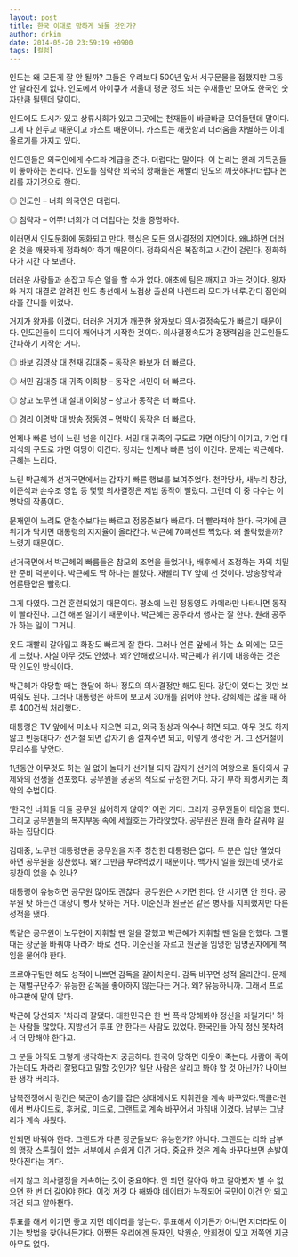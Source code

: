 ```yaml
---
layout: post
title: 한국 이대로 망하게 놔둘 것인가?
author: drkim
date: 2014-05-20 23:59:19 +0900
tags: [컬럼]
---
```

인도는 왜 모든게 잘 안 될까? 그들은 우리보다 500년 앞서 서구문물을 접했지만 그동안 달라진게 없다. 인도에서 아이큐가 서울대 평균 정도 되는 수재들만 모아도 한국인 숫자만큼 될텐데 말이다. 

  


인도에도 도시가 있고 상류사회가 있고 그곳에는 천재들이 바글바글 모여들텐데 말이다. 그게 다 힌두교 때문이고 카스트 때문이다. 카스트는 깨끗함과 더러움을 차별하는 이데올로기를 가지고 있다. 

  


인도인들은 외국인에게 수드라 계급을 준다. 더럽다는 말이다. 이 논리는 원래 기득권들이 좋아하는 논리다. 인도를 침략한 외국의 깡패들은 재빨리 인도의 깨끗하다/더럽다 논리를 자기것으로 한다. 

  


◎ 인도인 – 너희 외국인은 더럽다.   
      
◎ 침략자 – 어쭈! 너희가 더 더럽다는 것을 증명하마. 

  


이러면서 인도문화에 동화되고 만다. 핵심은 모든 의사결정의 지연이다. 왜냐하면 더러운 것을 깨끗하게 정화해야 하기 때문이다. 정화의식은 복잡하고 시간이 걸린다. 정화하다가 시간 다 보낸다. 

  


더러운 사람들과 손잡고 무슨 일을 할 수가 없다. 애초에 팀은 깨지고 마는 것이다. 왕자와 거지 대결로 알려진 인도 총선에서 노점상 출신의 나렌드라 모디가 네루.간디 집안의 라훌 간디를 이겼다. 

  


거지가 왕자를 이겼다. 더러운 거지가 깨끗한 왕자보다 의사결정속도가 빠르기 때문이다. 인도인들이 드디어 깨어나기 시작한 것이다. 의사결정속도가 경쟁력임을 인도인들도 간파하기 시작한 거다. 

  


◎ 바보 김영삼 대 천재 김대중 – 동작은 바보가 더 빠르다.   
      
◎ 서민 김대중 대 귀족 이회창 – 동작은 서민이 더 빠르다.   
      
◎ 상고 노무현 대 설대 이회창 – 상고가 동작은 더 빠르다.   
      
◎ 경리 이명박 대 방송 정동영 – 명박이 동작은 더 빠르다. 

  


언제나 빠른 넘이 느린 넘을 이긴다. 서민 대 귀족의 구도로 가면 야당이 이기고, 기업 대 지식의 구도로 가면 여당이 이긴다. 정치는 언제나 빠른 넘이 이긴다. 문제는 박근혜다. 근혜는 느리다. 

  


느린 박근혜가 선거국면에서는 갑자기 빠른 행보를 보여주었다. 천막당사, 새누리 창당, 이준석과 손수조 영입 등 몇몇 의사결정은 제법 동작이 빨랐다. 그런데 이 중 다수는 이명박의 작품이다. 

  


문재인이 느려도 안철수보다는 빠르고 정몽준보다 빠르다. 더 빨라져야 한다. 국가에 큰 위기가 닥치면 대통령의 지지율이 올라간다. 박근혜 70퍼센트 찍었다. 왜 몰락했을까? 느렸기 때문이다. 

  


선거국면에서 박근혜의 빠름들은 참모의 조언을 들었거나, 배후에서 조정하는 자의 치밀한 준비 덕분이다. 박근혜도 딱 하나는 빨랐다. 재빨리 TV 앞에 선 것이다. 방송장악과 언론탄압은 빨랐다. 

  


그게 다였다. 그건 훈련되었기 때문이다. 평소에 느린 정동영도 카메라만 나타나면 동작이 빨라진다. 그건 해본 일이기 때문이다. 박근혜는 공주라서 행사는 잘 한다. 원래 공주가 하는 일이 그거니. 

  


옷도 재빨리 갈아입고 화장도 빠르게 잘 한다. 그러나 언론 앞에서 하는 쇼 외에는 모든게 느렸다. 사실 아무 것도 안했다. 왜? 안해봤으니까. 박근혜가 위기에 대응하는 것은 딱 인도인 방식이다. 

  


박근혜가 야당할 때는 한달에 하나 정도의 의사결정만 해도 된다. 강단이 있다는 것만 보여줘도 된다. 그러나 대통령은 하루에 보고서 30개를 읽어야 한다. 강희제는 많을 때 하루 400건씩 처리했다. 

  


대통령은 TV 앞에서 미소나 지으면 되고, 외국 정상과 악수나 하면 되고, 아무 것도 하지 않고 빈둥대다가 선거철 되면 갑자기 좀 설쳐주면 되고, 이렇게 생각한 거. 그 선거철이 무리수를 낳았다. 

  


1년동안 아무것도 하는 일 없이 놀다가 선거철 되자 갑자기 선거의 여왕으로 돌아와서 규제와의 전쟁을 선포했다. 공무원을 공공의 적으로 규정한 거다. 자기 부하 희생시키는 최악의 수법이다. 

  


‘한국인 너희들 다들 공무원 싫어하지 않아?’ 이런 거다. 그러자 공무원들이 태업을 했다. 그리고 공무원들의 복지부동 속에 세월호는 가라앉았다. 공무원은 원래 졸라 갈궈야 일하는 집단이다. 

  


김대중, 노무현 대통령만큼 공무원을 자주 칭찬한 대통령은 없다. 두 분은 입만 열었다 하면 공무원을 칭찬했다. 왜? 그만큼 부려먹었기 때문이다. 백가지 일을 줬는데 댓가로 칭찬이 없을 수 있나? 

  


대통령이 유능하면 공무원 많아도 괜찮다. 공무원은 시키면 한다. 안 시키면 안 한다. 공무원 탓 하는건 대장이 병사 탓하는 거다. 이순신과 원균은 같은 병사를 지휘했지만 다른 성적을 냈다. 

  


똑같은 공무원이 노무현이 지휘할 땐 일을 잘했고 박근혜가 지휘할 땐 일을 안했다. 그럴 때는 장군을 바꿔야 나라가 바로 선다. 이순신을 자르고 원균을 임명한 임명권자에게 책임을 물어야 한다. 

  


프로야구팀만 해도 성적이 나쁘면 감독을 갈아치운다. 감독 바꾸면 성적 올라간다. 문제는 재벌구단주가 유능한 감독을 좋아하지 않는다는 거다. 왜? 유능하니까. 그래서 프로야구판에 말이 많다. 

  


박근혜 당선되자 '차라리 잘됐다. 대한민국은 한 번 폭싹 망해봐야 정신을 차릴거다' 하는 사람들 많았다. 지방선거 투표 안 한다는 사람도 있었다. 한국인들 아직 정신 못차려서 더 망해야 한다고.

  


그 분들 아직도 그렇게 생각하는지 궁금하다. 한국이 망하면 이웃이 죽는다. 사람이 죽어가는데도 차라리 잘됐다고 말할 것인가? 일단 사람은 살리고 봐야 할 것 아닌가? 나이브한 생각 버리자.

  


남북전쟁에서 링컨은 북군이 승기를 잡은 상태에서도 지휘관을 계속 바꾸었다.맥클라렌에서 번사이드로, 후커로, 미드로, 그랜트로 계속 바꾸어서 마침내 이겼다. 남부는 그냥 리가 계속 싸웠다.

  


안되면 바꿔야 한다. 그랜트가 다른 장군들보다 유능한가? 아니다. 그랜트는 리와 남부의 맹장 스톤월이 없는 서부에서 손쉽게 이긴 거다. 중요한 것은 계속 바꾸다보면 손발이 맞아진다는 거다.

  


쉬지 않고 의사결정을 계속하는 것이 중요하다. 안 되면 갈아야 하고 갈아봤자 별 수 없으면 한 번 더 갈아야 한다. 이것 저것 다 해봐야 데이터가 누적되어 국민이 이건 안 되고 저건 되고 알아챈다.

  


투표를 해서 이기면 좋고 지면 데이터를 쌓는다. 투표해서 이기든가 아니면 지더라도 이기는 방법을 찾아내든가다. 어쨌든 우리에겐 문재인, 박원순, 안희정이 있고 저쪽엔 지금 아무도 없다.
